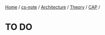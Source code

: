 [Home](https://mengxianbin.github.io) /
[cs-note](https://mengxianbin.github.io/cs-note/content) /
[Architecture](https://mengxianbin.github.io/cs-note/content/Architecture) /
[Theory](https://mengxianbin.github.io/cs-note/content/Architecture/Theory) /
[CAP](https://mengxianbin.github.io/cs-note/content/Architecture/Theory/CAP) /

# TO DO

